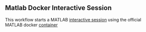## Matlab Docker Interactive Session
This workflow starts a MATLAB [interactive session](https://github.com/parallelworks/interactive_session/blob/main/README-v3.md) using the official MATLAB docker [container](https://www.mathworks.com/help/cloudcenter/ug/matlab-container-on-docker-hub.html)
